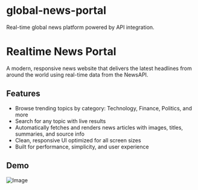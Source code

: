 # global-news-portal
Real-time global news platform powered by API integration.

# Realtime News Portal

A modern, responsive news website that delivers the latest headlines from around the world using real-time data from the NewsAPI.

## Features

- Browse trending topics by category: Technology, Finance, Politics, and more
- Search for any topic with live results
- Automatically fetches and renders news articles with images, titles, summaries, and source info
- Clean, responsive UI optimized for all screen sizes
- Built for performance, simplicity, and user experience

## Demo

![Image](https://github.com/user-attachments/assets/725f898f-210a-4816-885a-2497916ef0fc)
